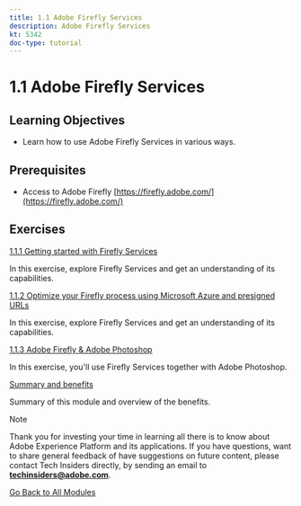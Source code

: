 ```yaml
---
title: 1.1 Adobe Firefly Services
description: Adobe Firefly Services
kt: 5342
doc-type: tutorial
---
```

# 1.1 Adobe Firefly Services

## Learning Objectives

- Learn how to use Adobe Firefly Services in various ways.

## Prerequisites

- Access to Adobe Firefly [https://firefly.adobe.com/](https://firefly.adobe.com/)

## Exercises

[1.1.1 Getting started with Firefly Services](./ex1.md)

In this exercise, explore Firefly Services and get an understanding of its capabilities.

[1.1.2 Optimize your Firefly process using Microsoft Azure and presigned URLs](./ex2.md)

In this exercise, explore Firefly Services and get an understanding of its capabilities.

[1.1.3 Adobe Firefly & Adobe Photoshop](./ex3.md)

In this exercise, you'll use Firefly Services together with Adobe Photoshop.

[Summary and benefits](./summary.md)

Summary of this module and overview of the benefits.

>[!NOTE]
>
>Thank you for investing your time in learning all there is to know about Adobe Experience Platform and its applications. If you have questions, want to share general feedback of have suggestions on future content, please contact Tech Insiders directly, by sending an email to **techinsiders@adobe.com**.

[Go Back to All Modules](../../../overview.md)
